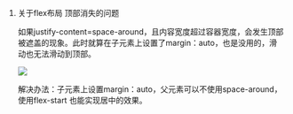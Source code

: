 1. 关于flex布局 顶部消失的问题

   如果justify-content=space-around，且内容宽度超过容器宽度，会发生顶部被遮盖的现象。此时就算在子元素上设置了margin：auto，也是没用的，滑动也无法滑动到顶部。

   ![](https://ws3.sinaimg.cn/large/006tNbRwgy1fwqhbz3ukdj30k602uglo.jpg)

   解决办法：子元素上设置margin：auto，父元素可以不使用space-around，使用flex-start 也能实现居中的效果。

